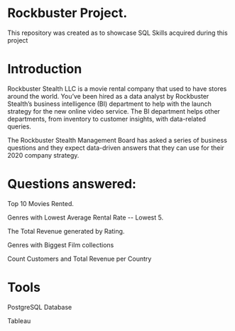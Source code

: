 # Rockbuster Project.
This repository was created as to showcase SQL Skills acquired during this project

# Introduction
Rockbuster Stealth LLC is a movie rental company that used to have stores around the
world. You’ve been hired as a data analyst by Rockbuster Stealth’s business intelligence (BI)
department to help with the launch strategy for the new online video service. The BI
department helps other departments, from inventory to customer insights, with data-related
queries.

 The Rockbuster Stealth Management Board has asked a series of business questions and
 they expect data-driven answers that they can use for their 2020 company strategy. 

# Questions answered:
Top 10 Movies Rented.

Genres with Lowest Average Rental Rate -- Lowest 5.

The Total Revenue generated by Rating.

Genres with Biggest Film collections

Count Customers and Total Revenue per Country

 # Tools
 PostgreSQL Database
 
 Tableau  
 
